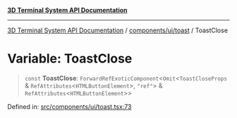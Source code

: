 [**3D Terminal System API Documentation**](../../../../README.md)

***

[3D Terminal System API Documentation](../../../../README.md) / [components/ui/toast](../README.md) / ToastClose

# Variable: ToastClose

> `const` **ToastClose**: `ForwardRefExoticComponent`\<`Omit`\<`ToastCloseProps` & `RefAttributes`\<`HTMLButtonElement`\>, `"ref"`\> & `RefAttributes`\<`HTMLButtonElement`\>\>

Defined in: [src/components/ui/toast.tsx:73](https://github.com/Dicommunitas/ThreeJS_Terminal_3D2/blob/7cc56be20ce03492e7afbc2e75ffa70f9c523fe8/src/components/ui/toast.tsx#L73)
